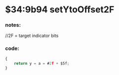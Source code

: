 ﻿
# $34:9b94 setYtoOffset2F



### notes:
//2F = target indicator bits

### code:
```js
{
	return y = a = #2f + $5f;
}
```



